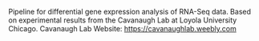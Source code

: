 Pipeline for differential gene expression analysis of RNA-Seq data. Based on experimental results from the Cavanaugh Lab at Loyola University Chicago.
Cavanaugh Lab Website: https://cavanaughlab.weebly.com
